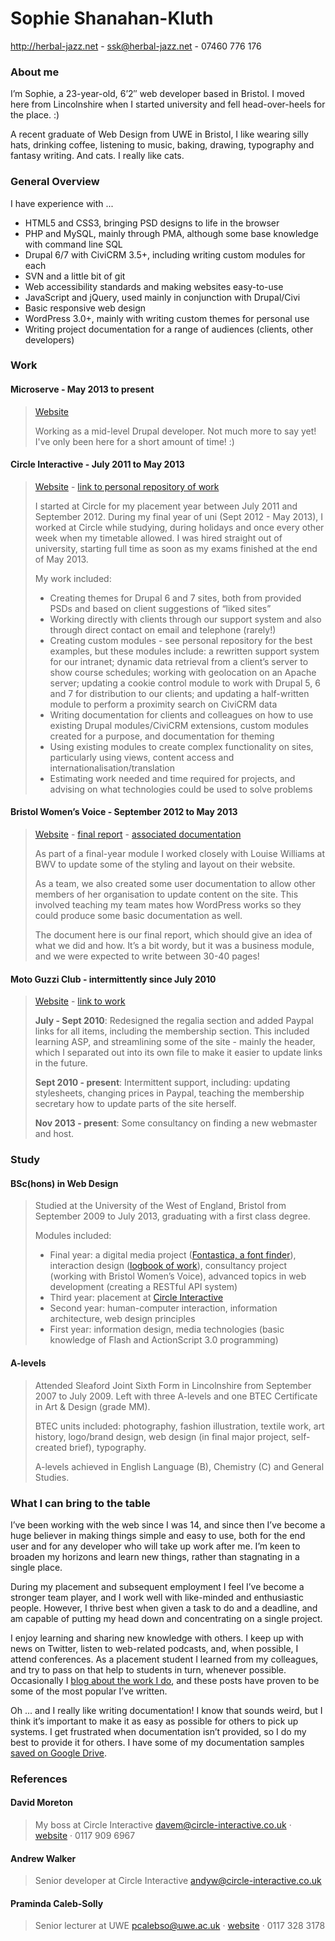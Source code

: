 # Sophie Shanahan-Kluth
<http://herbal-jazz.net> - <ssk@herbal-jazz.net> - 07460 776 176

### About me
I’m Sophie, a 23-year-old, 6’2″ web developer based in Bristol. I moved here from Lincolnshire when I started university and fell head-over-heels for the place. :)

A recent graduate of Web Design from UWE in Bristol, I like wearing silly hats, drinking coffee, listening to music, baking, drawing, typography and fantasy writing. And cats. I really like cats.

### General Overview
I have experience with ...
* HTML5 and CSS3, bringing PSD designs to life in the browser
* PHP and MySQL, mainly through PMA, although some base knowledge with command line SQL
* Drupal 6/7 with CiviCRM 3.5+, including writing custom modules for each
* SVN and a little bit of git
* Web accessibility standards and making websites easy-to-use
* JavaScript and jQuery, used mainly in conjunction with Drupal/Civi
* Basic responsive web design
* WordPress 3.0+, mainly with writing custom themes for personal use
* Writing project documentation for a range of audiences (clients, other developers)

### Work
#### Microserve - May 2013 to present
> [Website](http://microserveltd.co.uk/)
>
> Working as a mid-level Drupal developer. Not much more to say yet! I've only been here for a short amount of time! :)

#### Circle Interactive - July 2011 to May 2013
> [Website](http://circle-interactive.co.uk/) - [link to personal repository of work](https://github.com/Tawreh)
>
> I started at Circle for my placement year between July 2011 and September 2012. During my final year of uni (Sept 2012 - May 2013), I worked at Circle while studying, during holidays and once every other week when my timetable allowed. I was hired straight out of university, starting full time as soon as my exams finished at the end of May 2013.
>
> My work included:
> * Creating themes for Drupal 6 and 7 sites, both from provided PSDs and based on client suggestions of “liked sites”
> * Working directly with clients through our support system and also through direct contact on email and telephone (rarely!)
> * Creating custom modules - see personal repository for the best examples, but these modules include: a rewritten support system for our intranet; dynamic data retrieval from a client’s server to show course schedules; working with geolocation on an Apache server; updating a cookie control module to work with Drupal 5, 6 and 7 for distribution to our clients; and updating a half-written module to perform a proximity search on CiviCRM data
> * Writing documentation for clients and colleagues on how to use existing Drupal modules/CiviCRM extensions, custom modules created for a purpose, and documentation for theming
> * Using existing modules to create complex functionality on sites, particularly using views, content access and internationalisation/translation
> * Estimating work needed and time required for projects, and advising on what technologies could be used to solve problems

#### Bristol Women’s Voice - September 2012 to May 2013
> [Website](http://bristolwomensvoice.org.uk) - [final report](http://herbal-jazz.net/cv/bwv/report.pdf) - [associated documentation](http://herbal-jazz.net/cv/bwv/docs.pdf)
>
> As part of a final-year module I worked closely with Louise Williams at BWV to update some of the styling and layout on their website.
>
> As a team, we also created some user documentation to allow other members of her organisation to update content on the site. This involved teaching my team mates how WordPress works so they could produce some basic documentation as well.
>
> The document here is our final report, which should give an idea of what we did and how. It’s a bit wordy, but it was a business module, and we were expected to write between 30-40 pages!

#### Moto Guzzi Club - intermittently since July 2010
> [Website](http://motoguzziclub.co.uk/) - [link to work](http://motoguzziclub.co.uk/regalia/)
>
> **July - Sept 2010**: Redesigned the regalia section and added Paypal links for all items, including the membership section. This included learning ASP, and streamlining some of the site - mainly the header, which I separated out into its own file to make it easier to update links in the future.
>
> **Sept 2010 - present**: Intermittent support, including: updating stylesheets, changing prices in Paypal, teaching the membership secretary how to update parts of the site herself.
>
> **Nov 2013 - present**: Some consultancy on finding a new webmaster and host.

### Study
#### BSc(hons) in Web Design
> Studied at the University of the West of England, Bristol from September 2009 to July 2013, graduating with a first class degree.
>
> Modules included:
> * Final year: a digital media project ([Fontastica, a font finder](http://herbal-jazz.net/fontastica/beta/index.php)), interaction design ([logbook of work](http://id.herbal-jazz.net/)), consultancy project (working with Bristol Women’s Voice), advanced topics in web development (creating a RESTful API system)
> * Third year: placement at [Circle Interactive](http://circle-interactive.co.uk/)
> * Second year: human-computer interaction, information architecture, web design principles
> * First year: information design, media technologies (basic knowledge of Flash and ActionScript 3.0 programming)

#### A-levels
> Attended Sleaford Joint Sixth Form in Lincolnshire from September 2007 to July 2009. Left with three A-levels and one BTEC Certificate in Art &amp; Design (grade MM).
>
> BTEC units included: photography, fashion illustration, textile work, art history, logo/brand design, web design (in final major project, self-created brief), typography.
>
> A-levels achieved in English Language (B), Chemistry (C) and General Studies.

### What I can bring to the table
I’ve been working with the web since I was 14, and since then I’ve become a huge believer in making things simple and easy to use, both for the end user and for any developer who will take up work after me. I’m keen to broaden my horizons and learn new things, rather than stagnating in a single place.

During my placement and subsequent employment I feel I’ve become a stronger team player, and I work well with like-minded and enthusiastic people. However, I thrive best when given a task to do and a deadline, and am capable of putting my head down and concentrating on a single project.

I enjoy learning and sharing new knowledge with others. I keep up with news on Twitter, listen to web-related podcasts, and, when possible, I attend conferences. As a placement student I learned from my colleagues, and try to pass on that help to students in turn, whenever possible. Occasionally I [blog about the work I do](http://herbal-jazz.net/category/work/drupal/), and these posts have proven to be some of the most popular I’ve written.

Oh ... and I really like writing documentation! I know that sounds weird, but I think it’s important to make it as easy as possible for others to pick up systems. I get frustrated when documentation isn’t provided, so I do my best to provide it for others. I have some of my documentation samples [saved on Google Drive](https://drive.google.com/folderview?id=0B8GSoyQxjjZ1TTRpMF91UlNtUDg&usp=sharing).


### References
#### David Moreton
> My boss at Circle Interactive
> <davem@circle-interactive.co.uk> · [website](http://circle-interactive.co.uk/) · 0117 909 6967

#### Andrew Walker
> Senior developer at Circle Interactive
> <andyw@circle-interactive.co.uk>

#### Praminda Caleb-Solly
> Senior lecturer at UWE
> <pcalebso@uwe.ac.uk> · [website](http://www.cems.uwe.ac.uk/~pcalebso/) · 0117 328 3178
